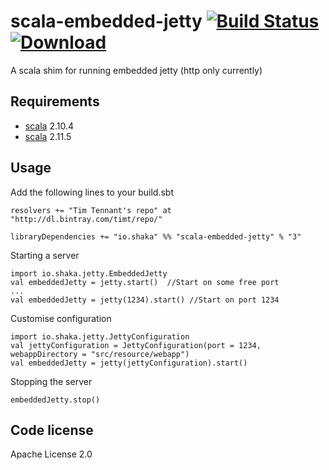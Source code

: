 scala-embedded-jetty  [![Build Status](https://travis-ci.org/timt/scala-embedded-jetty.png?branch=master)](https://travis-ci.org/timt/scala-embedded-jetty) [ ![Download](https://api.bintray.com/packages/timt/repo/scala-embedded-jetty/images/download.png) ](https://bintray.com/timt/repo/scala-embedded-jetty/_latestVersion)
====================
A scala shim for running embedded jetty (http only currently)

Requirements
------------

* [scala](http://www.scala-lang.org) 2.10.4
* [scala](http://www.scala-lang.org) 2.11.5

Usage
-----
Add the following lines to your build.sbt

    resolvers += "Tim Tennant's repo" at "http://dl.bintray.com/timt/repo/"

    libraryDependencies += "io.shaka" %% "scala-embedded-jetty" % "3"

Starting a server

    import io.shaka.jetty.EmbeddedJetty
    val embeddedJetty = jetty.start()  //Start on some free port
    ...
    val embeddedJetty = jetty(1234).start() //Start on port 1234


Customise configuration

    import io.shaka.jetty.JettyConfiguration
    val jettyConfiguration = JettyConfiguration(port = 1234, webappDirectory = "src/resource/webapp")
    val embeddedJetty = jetty(jettyConfiguration).start()

Stopping the server

    embeddedJetty.stop()

Code license
------------
Apache License 2.0

